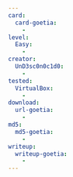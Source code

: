 ```yaml
---
card:
  card-goetia:
    -
level:
  Easy:
    -
creator:
  UnD3sc0n0c1d0:
    -
tested:
  VirtualBox:
    -
download:
  url-goetia:
    -
md5:
  md5-goetia:
    -
writeup:
  writeup-goetia:
    -
---
```

